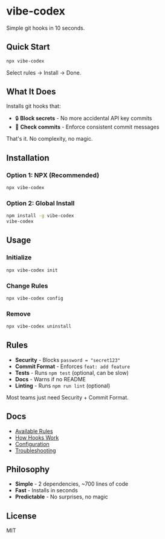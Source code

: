 # vibe-codex

Simple git hooks in 10 seconds.

## Quick Start

```bash
npx vibe-codex
```

Select rules → Install → Done.

## What It Does

Installs git hooks that:
- 🔒 **Block secrets** - No more accidental API key commits
- 📝 **Check commits** - Enforce consistent commit messages

That's it. No complexity, no magic.

## Installation

### Option 1: NPX (Recommended)
```bash
npx vibe-codex
```

### Option 2: Global Install
```bash
npm install -g vibe-codex
vibe-codex
```

## Usage

### Initialize
```bash
npx vibe-codex init
```

### Change Rules
```bash
npx vibe-codex config
```

### Remove
```bash
npx vibe-codex uninstall
```

## Rules

- **Security** - Blocks `password = "secret123"`
- **Commit Format** - Enforces `feat: add feature`
- **Tests** - Runs `npm test` (optional, can be slow)
- **Docs** - Warns if no README
- **Linting** - Runs `npm run lint` (optional)

Most teams just need Security + Commit Format.

## Docs

- [Available Rules](docs/RULES.md)
- [How Hooks Work](docs/HOOKS.md)  
- [Configuration](docs/CONFIGURATION.md)
- [Troubleshooting](docs/TROUBLESHOOTING.md)

## Philosophy

- **Simple** - 2 dependencies, ~700 lines of code
- **Fast** - Installs in seconds
- **Predictable** - No surprises, no magic

## License

MIT